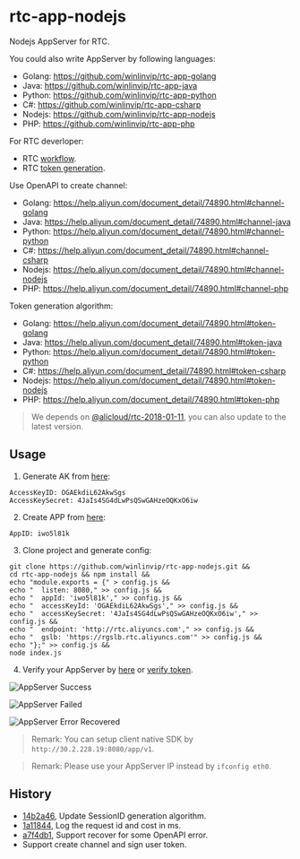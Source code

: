 # rtc-app-nodejs

Nodejs AppServer for RTC.

You could also write AppServer by following languages:

* Golang: https://github.com/winlinvip/rtc-app-golang
* Java: https://github.com/winlinvip/rtc-app-java
* Python: https://github.com/winlinvip/rtc-app-python
* C#: https://github.com/winlinvip/rtc-app-csharp
* Nodejs: https://github.com/winlinvip/rtc-app-nodejs
* PHP: https://github.com/winlinvip/rtc-app-php

For RTC deverloper:

* RTC [workflow](https://help.aliyun.com/document_detail/74889.html).
* RTC [token generation](https://help.aliyun.com/document_detail/74890.html).

Use OpenAPI to create channel:

* Golang: https://help.aliyun.com/document_detail/74890.html#channel-golang
* Java: https://help.aliyun.com/document_detail/74890.html#channel-java
* Python: https://help.aliyun.com/document_detail/74890.html#channel-python
* C#: https://help.aliyun.com/document_detail/74890.html#channel-csharp
* Nodejs: https://help.aliyun.com/document_detail/74890.html#channel-nodejs
* PHP: https://help.aliyun.com/document_detail/74890.html#channel-php

Token generation algorithm:

* Golang: https://help.aliyun.com/document_detail/74890.html#token-golang
* Java: https://help.aliyun.com/document_detail/74890.html#token-java
* Python: https://help.aliyun.com/document_detail/74890.html#token-python
* C#: https://help.aliyun.com/document_detail/74890.html#token-csharp
* Nodejs: https://help.aliyun.com/document_detail/74890.html#token-nodejs
* PHP: https://help.aliyun.com/document_detail/74890.html#token-php

> We depends on [@alicloud/rtc-2018-01-11](https://github.com/aliyun/aliyun-openapi-nodejs-sdk),
you can also update to the latest version.

## Usage

1. Generate AK from [here](https://usercenter.console.aliyun.com/#/manage/ak):

```
AccessKeyID: OGAEkdiL62AkwSgs
AccessKeySecret: 4JaIs4SG4dLwPsQSwGAHzeOQKxO6iw
```

2. Create APP from [here](https://rtc.console.aliyun.com/#/manage):

```
AppID: iwo5l81k
```

3. Clone project and generate config:

```
git clone https://github.com/winlinvip/rtc-app-nodejs.git &&
cd rtc-app-nodejs && npm install &&
echo "module.exports = {" > config.js &&
echo "  listen: 8080," >> config.js &&
echo "  appId: 'iwo5l81k'," >> config.js &&
echo "  accessKeyId: 'OGAEkdiL62AkwSgs'," >> config.js &&
echo "  accessKeySecret: '4JaIs4SG4dLwPsQSwGAHzeOQKxO6iw'," >> config.js &&
echo "  endpoint: 'http://rtc.aliyuncs.com'," >> config.js &&
echo "  gslb: 'https://rgslb.rtc.aliyuncs.com'" >> config.js &&
echo "};" >> config.js &&
node index.js
```

4. Verify  your AppServer by [here](http://ossrs.net/talks/ng_index.html#/rtc-check?schema=http&host=127.0.0.1&port=8080&path=/app/v1/login&room=1237&user=jzufp&password=12345678) or [verify token](http://ossrs.net/talks/ng_index.html#/token-check).

![AppServer Success](https://github.com/winlinvip/rtc-app-golang/raw/master/images/app-ok.png)

![AppServer Failed](https://github.com/winlinvip/rtc-app-golang/raw/master/images/app-failed.png)

![AppServer Error Recovered](https://github.com/winlinvip/rtc-app-golang/raw/master/images/app-recovered.png)

> Remark: You can setup client native SDK by `http://30.2.228.19:8080/app/v1`.

> Remark: Please use your AppServer IP instead by `ifconfig eth0`.

## History

* [14b2a46](https://github.com/winlinvip/rtc-app-nodejs/commit/14b2a4604bff6db872ee251c94712aa1207fc409), Update SessionID generation algorithm.
* [1a11844](https://github.com/winlinvip/rtc-app-nodejs/commit/1a11844b86c568c9bf63c5f7c0c96c873dbb7b2f), Log the request id and cost in ms.
* [a7f4db1](https://github.com/winlinvip/rtc-app-nodejs/commit/a7f4db1498bec34da9dd12daee096ceeeef6ed78), Support recover for some OpenAPI error.
* Support create channel and sign user token.

